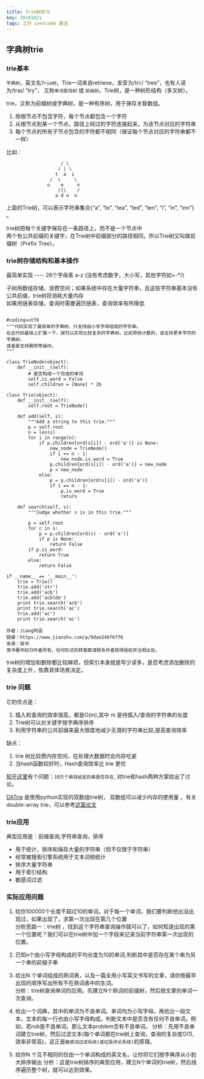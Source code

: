 ```yaml
---
title: Trie树学习
key: 20181021
tags: 工作 Leetcode 算法 
---
```


## 字典树trie

### trie基本

`字典树`，英文名`Trie树`，Trie一词来自retrieve，发音为/tri:/ “tree”，也有人读为/traɪ/ “try”，
又称`单词查找树` 或 `前缀树`，Trie树，是一种树形结构（多叉树）。

trie，又称为前缀树或字典树，是一种有序树，用于保存关联数组。

1. 除根节点不包含字符，每个节点都包含一个字符
2. 从根节点到某一个节点，路径上经过的字符连接起来，为该节点对应的字符串
3. 每个节点的所有子节点包含的字符都不相同（保证每个节点对应的字符串都不一样）

比如：

```
                    / \    
                   / | \
                  t  a  i                
                /  \     \
               o    e     n
                   /|\    /
                  a d n  n                
```

上面的Trie树，可以表示字符串集合{“a”, “to”, “tea”, “ted”, “ten”, “i”, “in”, “inn”} 。

trie树把每个关键字保存在一条路径上，而不是一个节点中  
两个有公共前缀的关键字，在Trie树中前缀部分的路径相同，所以Trie树又叫做前缀树（Prefix Tree）。  


### trie树存储结构和基本操作

最简单实现 ---- 26个字母表 a-z (没有考虑数字，大小写，其他字符如=-*/)

子树用数组存储，浪费空间；如果系统中存在大量字符串，且这些字符串基本没有公共前缀，trie树将消耗大量内存  
如果用链表存储，查询时需要遍历链表，查询效率有所降低  

```

#coding=utf8
"""代码实现了最简单的字典树，只支持由小写字母组成的字符串。
在此代码基础上扩展一下，就可以实现比较复杂的字典树，比如带统计数的，或支持更多字符的字典树，
或者是支持删除等操作。
"""
 
class TrieNode(object):
    def __init__(self):
        # 是否构成一个完成的单词
        self.is_word = False
        self.children = [None] * 26
 
class Trie(object):
    def __init__(self):
        self.root = TrieNode()
    
    def add(self, s):
        """Add a string to this trie."""
        p = self.root
        n = len(s)
        for i in range(n):
            if p.children[ord(s[i]) - ord('a')] is None:
                new_node = TrieNode()
                if i == n - 1: 
                    new_node.is_word = True
                p.children[ord(s[i]) - ord('a')] = new_node
                p = new_node
            else:
                p = p.children[ord(s[i]) - ord('a')]
                if i == n - 1:
                    p.is_word = True
                    return
    
    def search(self, s):
        """Judge whether s is in this trie."""
        
        p = self.root
        for c in s:
            p = p.children[ord(c) - ord('a')]
            if p is None:
                return False
        if p.is_word:
            return True
        else:
            return False   
    
if __name__ == '__main__':
    trie = Trie()
    trie.add('str')
    trie.add('acb')
    trie.add('acblde')
    print trie.search('acb')
    print trie.search('ac')
    trie.add('ac')
    print trie.search('ac')

作者：Jiang阿涵
链接：https://www.jianshu.com/p/9dae246f6ff6
來源：简书
简书著作权归作者所有，任何形式的转载都请联系作者获得授权并注明出处。

```

trie树的增加和删除都比较麻烦，但索引本身就是写少读多，是否考虑添加删除的复杂度上升，依靠具体场景决定。  


### trie 问题

它的优点是： 

1. 插入和查询的效率很高，都是O(m),其中 m 是待插入/查询的字符串的长度
2. Trie树可以对关键字按字典序排序  
3. 利用字符串的公共前缀来最大限度地减少无谓的字符串比较,提高查询效率

缺点：

1. trie 树比较费内存空间，在处理大数据时会内存吃紧
2. 当hash函数较好时，Hash查询效率比 trie 更优

[知乎这里](http://www.zhihu.com/question/27168319)有个问题：`10万个串找给定的串是否存在`, 对trie和hash两种方案给出了讨论。 


[DATrie](https://github.com/kmike/datrie) 是使用python实现的双数组trie树， 双数组可以减少内存的使用量  。有关 double-array trie，可以参考[这篇论文](http://linux.thai.net/~thep/datrie/datrie.html)
  

### trie应用

典型应用是：前缀查询,字符串查询，排序  
  
* 用于统计，排序和保存大量的字符串（但不仅限于字符串）  
* 经常被搜索引擎系统用于文本词频统计  
* 排序大量字符串   
* 用于索引结构  
* 敏感词过滤  

### 实际应用问题  

1. 给你100000个长度不超过10的单词。对于每一个单词，我们要判断他出没出现过，如果出现了，求第一次出现在第几个位置  
分析思路一：trie树 ，找到这个字符串查询操作就可以了，如何知道出现的第一个位置呢？我们可以在trie树中加一个字段来记录当前字符串第一次出现的位置。  

2. 已知n个由小写字母构成的平均长度为10的单词,判断其中是否存在某个串为另一个串的前缀子串 
  
3. 给出N 个单词组成的熟词表，以及一篇全用小写英文书写的文章，请你按最早出现的顺序写出所有不在熟词表中的生词。  
分析：trie树查询单词的应用。先建立N个熟词的前缀树，然后按文章的单词一次查询。  
  
4. 给出一个词典，其中的单词为不良单词。单词均为小写字母。再给出一段文本，文本的每一行也由小写字母构成。判断文本中是否含有任何不良单词。例如，若rob是不良单词，那么文本problem含有不良单词。
分析：先用不良单词建立trie树，然后过滤文本(每个单词都在trie树上查询，查询的复杂度O(1),效率非常高)，这正是`敏感词过滤系统(或垃圾评论系统)`的原理。  
  
5. 给你N 个互不相同的仅由一个单词构成的英文名，让你将它们按字典序从小到大排序输出
分析：这是trie树排序的典型应用，建立N个单词的trie树，然后线序遍历整个树，就可以达到效果。  